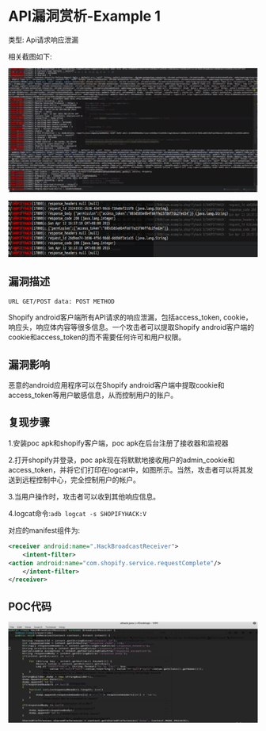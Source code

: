 # API漏洞赏析-Example 1
类型: Api请求响应泄漏

相关截图如下:

![img_7.png](img_7.png)

![img_4.png](img_4.png)




## 漏洞描述
`URL GET/POST data: POST METHOD`

Shopify android客户端所有API请求的响应泄漏，包括access_token, cookie，响应头，响应体内容等很多信息。一个攻击者可以提取Shopify android客户端的cookie和access_token的而不需要任何许可和用户权限。

## 漏洞影响
恶意的android应用程序可以在Shopify android客户端中提取cookie和access_token等用户敏感信息，从而控制用户的账户。

## 复现步骤
1.安装poc apk和shopify客户端，poc apk在后台注册了接收器和监视器

2.打开shopify并登录，poc apk现在将默默地接收用户的admin_cookie和access_token，并将它们打印在logcat中，如图所示。当然，攻击者可以将其发送到远程控制中心，完全控制用户的帐户。

3.当用户操作时，攻击者可以收到其他响应信息。

4.logcat命令:`adb logcat -s SHOPIFYHACK:V`

对应的manifest组件为:
```xml
<receiver android:name=".HackBroadcastReceiver">
    <intent-filter>
<action android:name="com.shopify.service.requestComplete"/>
    </intent-filter>
</receiver>
```


## POC代码

![img_6.png](img_6.png)